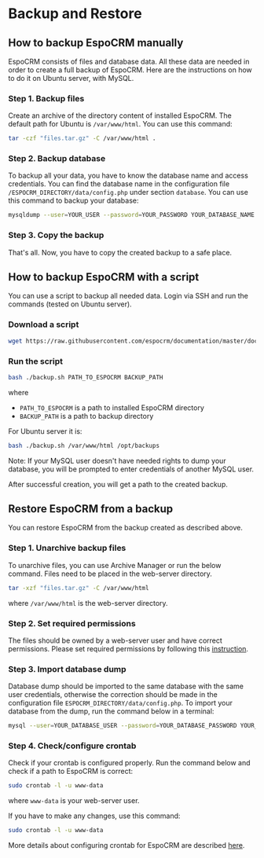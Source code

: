 # Backup and Restore

## How to backup EspoCRM manually

EspoCRM consists of files and database data. All these data are needed in order to create a full backup of EspoCRM. Here are the instructions on how to do it on Ubuntu server, with MySQL.

### Step 1. Backup files

Create an archive of the directory content of installed EspoCRM. The default path for Ubuntu is `/var/www/html`. You can use this command:

```bash
tar -czf "files.tar.gz" -C /var/www/html .
```

### Step 2. Backup database

To backup all your data, you have to know the database name and access credentials. You can find the database name in the configuration file `/ESPOCRM_DIRECTORY/data/config.php` under section `database`. You can use this command to backup your database:

```bash
mysqldump --user=YOUR_USER --password=YOUR_PASSWORD YOUR_DATABASE_NAME > "db.sql"
```

### Step 3. Copy the backup

That's all. Now, you have to copy the created backup to a safe place.


## How to backup EspoCRM with a script

You can use a script to backup all needed data. Login via SSH and run the commands (tested on Ubuntu server).

### Download a script

```bash
wget https://raw.githubusercontent.com/espocrm/documentation/master/docs/_static/scripts/backup.sh
```

### Run the script

```bash
bash ./backup.sh PATH_TO_ESPOCRM BACKUP_PATH
```
where

 * `PATH_TO_ESPOCRM` is a path to installed EspoCRM directory
 * `BACKUP_PATH` is a path to backup directory

For Ubuntu server it is:

```bash
bash ./backup.sh /var/www/html /opt/backups
```

Note: If your MySQL user doesn't have needed rights to dump your database, you will be prompted to enter credentials of another MySQL user.

After successful creation, you will get a path to the created backup.

## Restore EspoCRM from a backup

You can restore EspoCRM from the backup created as described above.

### Step 1. Unarchive backup files

To unarchive files, you can use Archive Manager or run the below command. Files need to be placed in the web-server directory.

```bash
tar -xzf "files.tar.gz" -C /var/www/html
```
where `/var/www/html` is the web-server directory.

### Step 2. Set required permissions

The files should be owned by a web-server user and have correct permissions. Please set required permissions by following this [instruction](server-configuration.md#required-permissions-for-unix-based-systems).

### Step 3. Import database dump

Database dump should be imported to the same database with the same user credentials, otherwise the correction should be made in the configuration file `ESPOCRM_DIRECTORY/data/config.php`. To import your database from the dump, run the command below in a terminal:

```bash
mysql --user=YOUR_DATABASE_USER --password=YOUR_DATABASE_PASSWORD YOUR_DATABASE_NAME < db.sql
```

### Step 4. Check/configure crontab

Check if your crontab is configured properly. Run the command below and check if a path to EspoCRM is correct:

```bash
sudo crontab -l -u www-data
```
where `www-data` is your web-server user.

If you have to make any changes, use this command:

```bash
sudo crontab -l -u www-data
```

More details about configuring crontab for EspoCRM are described [here](server-configuration.md#setting-up-crontab).
